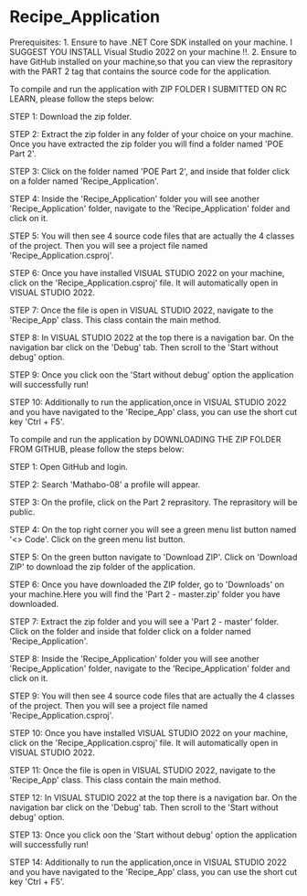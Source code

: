 # Recipe_Application
Prerequisites:
	1. Ensure to have .NET Core SDK installed on your machine. I SUGGEST YOU INSTALL Visual Studio 2022 on your machine !!.
	2. Ensure to have GitHub installed on your machine,so that you can view the reprasitory with the PART 2 tag that contains the source code for the application.
	
To compile and run the application with ZIP FOLDER I SUBMITTED ON RC LEARN, please follow the steps below:

STEP 1: Download the zip folder.

STEP 2: Extract the zip folder in any folder of your choice on your machine. Once you have extracted the zip folder you will find a folder named 'POE Part 2'.

STEP 3: Click on the folder named 'POE Part 2', and inside that folder click on a folder named 'Recipe_Application'.

STEP 4: Inside the 'Recipe_Application' folder you will see another 'Recipe_Application' folder, navigate to the 'Recipe_Application' folder and click on it.

STEP 5: You will then see 4 source code files that are actually the 4 classes of the project. Then you will see a project file named 'Recipe_Application.csproj'.

STEP 6: Once you have installed VISUAL STUDIO 2022 on your machine, click on the 'Recipe_Application.csproj' file. It will automatically open in VISUAL STUDIO 2022.

STEP 7: Once the file is open in VISUAL STUDIO 2022, navigate to the 'Recipe_App' class. This class contain the main method.

STEP 8: In VISUAL STUDIO 2022 at the top there is a navigation bar. On the navigation bar click on the 'Debug' tab. Then scroll to the 'Start without debug' option.

STEP 9: Once you click oon the 'Start without debug' option the application will successfully run! 

STEP 10: Additionally to run the application,once in VISUAL STUDIO 2022 and you have navigated to the 'Recipe_App' class, you can use the short cut key 'Ctrl + F5'.


To compile and run the application by DOWNLOADING THE ZIP FOLDER FROM GITHUB, please follow the steps below:

STEP 1: Open GitHub and login.

STEP 2: Search 'Mathabo-08' a profile will appear.

STEP 3:	On the profile, click on the Part 2 reprasitory. The reprasitory will be public.

STEP 4: On the top right corner you will see a green menu list button named '<> Code'. Click on the green menu list button. 

STEP 5: On the green button navigate to 'Download ZIP'. Click on 'Download ZIP' to download the zip folder of the application.

STEP 6: Once you have downloaded the ZIP folder, go to 'Downloads' on your machine.Here you will find the 'Part 2 - master.zip' folder you have downloaded.

STEP 7: Extract the zip folder and you will see a 'Part 2 - master' folder. Click on the folder and inside that folder click on a folder named 'Recipe_Application'.

STEP 8: Inside the 'Recipe_Application' folder you will see another 'Recipe_Application' folder, navigate to the 'Recipe_Application' folder and click on it.

STEP 9: You will then see 4 source code files that are actually the 4 classes of the project. Then you will see a project file named 'Recipe_Application.csproj'.

STEP 10: Once you have installed VISUAL STUDIO 2022 on your machine, click on the 'Recipe_Application.csproj' file. It will automatically open in VISUAL STUDIO 2022.

STEP 11: Once the file is open in VISUAL STUDIO 2022, navigate to the 'Recipe_App' class. This class contain the main method.

STEP 12: In VISUAL STUDIO 2022 at the top there is a navigation bar. On the navigation bar click on the 'Debug' tab. Then scroll to the 'Start without debug' option.

STEP 13: Once you click oon the 'Start without debug' option the application will successfully run! 

STEP 14: Additionally to run the application,once in VISUAL STUDIO 2022 and you have navigated to the 'Recipe_App' class, you can use the short cut key 'Ctrl + F5'.
